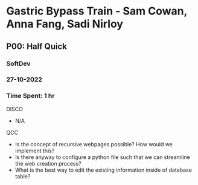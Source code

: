 # Gastric Bypass Train - Sam Cowan, Anna Fang, Sadi Nirloy
## P00: Half Quick
### SoftDev
### 27-10-2022
### Time Spent: 1 hr

DISCO
- N/A

QCC
- Is the concept of recursive webpages possible? How would we implement this?
- Is there anyway to configure a python file such that we can streamline the web creation process?
- What is the best way to edit the existing information inside of database table?
